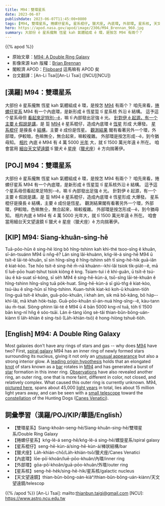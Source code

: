 ```yaml
---
title: M94：雙環星系
date: 2023-06-07
publishdate: 2023-06-07T11:45:00+0800
tags: [M94, 雙環星系, 捲螺仔星系, 星系棍仔, 獵犬座, 內底環, 外部環, 星系核, 天文望遠鏡]
hero: https://apod.nasa.gov/apod/image/2306/M94_Brennan_960.jpg
summary: 大部份 ê 星系攏無 恆星 kah 氣體組成 ê 環，是按怎 M94 有兩个？
---
```


{{% apod %}}

- 原始文章：[M94: A Double Ring Galaxy](https://apod.nasa.gov/apod/ap230607.html)
- 影像來源 kah 版權：[Brian Brennan](https://www.instagram.com/astrolips2000/)
- 閣較濟 APOD：[Flipboard](https://flipboard.com/@APOD_NASA) 這馬嘛有 APOD 矣
- 台文翻譯：[An-Li Tsai][An-Li Tsai] ([NCU][NCU])

## [漢羅] M94：雙環星系
大部份 ê 星系攏無 恆星 kah 氣體組成 ê 環，是按怎 [M94][M94 1] 有兩个？
咱先來看，[捲螺仔星系][spiral galaxy] M94 有一个內底環，是新形成 ê 恆星踅 tī 星系核 外沿 ê 結構。
這予這个星系毋但 [看起來足特別--ê][unusual appearance]，嘛 tī 內部發出足強 ê 光。
[針對伊 ê 起源，有一个主要 ê 假說是講][leading origin hypothesis]，是 踅 [M94][M94 2] ê 星系棍仔，造成內底環 ê [恆星][star] 形成 大爆發。
[星系棍仔][bar] 是搝長 ê [結構][knot]，主要 ê 成份是恆星。
[觀測結果][Observations] 閣有看著另外一个環，外部環，伊較暗，色嘛無仝，無合起來，嘛較複雜。
外部環是按怎形成--ê，到今猶毋知。
[相片][pictured here] 內底 ê M94 有 4 萬 5000 [光年][light years] 大，就 tī 1500 萬光年遠 ê 所在。
咱會當用 [細台天文望遠鏡][small telescope] tī 獵犬 ê [星座][constellation]（[獵犬座][Canes Venatici]）ê 方向揣著伊。

## [POJ] M94：雙環星系
大部份 ê 星系攏無 恆星 kah 氣體組成 ê 環，是按怎 M94 有兩个？
咱先來看，捲螺仔星系 M94 有一个內底環，是新形成 ê 恆星踅 tī 星系核外沿 ê 結構。
這予這个星系毋但看起來足特別--ê，嘛 tī 內部發出足強 ê 光。
針對伊 ê 起源，有一个主要 ê 假說是講，是 踅 M94 ê 星系棍仔，造成內底環 ê 恆星形成 大爆發。
星系棍仔是搝長 ê 結構，主要 ê 成份是恆星。
觀測結果閣有看著另外一个環，外部環，伊較暗，色嘛無仝，無合起來，嘛較複雜。
外部環是按怎形成--ê，到今猶毋知。
相片內底 ê M94 有 4 萬 5000 光年大，就 tī 1500 萬光年遠 ê 所在。
咱會當用細台天文望遠鏡 tī 獵犬 ê 星座（獵犬座）ê 方向揣著伊。

## [KIP] M94: Siang-khuân-sing-hē
Tuā-pōo-hūn ê sing-hē lóng bô hîng-tshinn kah khì-thé tsoo-sîng ê khuân, sī-án-tsuánn M94 ū nn̄g-ê?
Lán sing lâi-khuànn, kńg-lê-á sing-hē M94 ū tsi̍t-ê lāi-té-khuân, sī sin hîng-sîng ê hîng-tshinn se̍h tī sing-hē-hi̍k guā-iân ê kiat-kòo.
Tse hōo tsit-ê sing-hē m̄-nā khuànn--khí-lâi tsiok ti̍k-pia̍t--ê, mā tī luē-pōo huat-tshut tsiok kiông ê kng.
Tsiam-tuì i ê khí-guân, ū tsi̍t-ê tsú-iàu ê ká-suat sī-kóng, sī se̍h M94 ê sing-hē-kùn-á, tsō-sîng lāi-té-khuân ê hîng-tshinn hîng-sîng tuā po̍k-huat.
Sing-hē-kùn-á sī giú-tn̂g ê kiat-kòo, tsú-iàu ê sîng-hūn sī hîng-tshinn.
Kuan-tshik kiat-kó koh-ū khuànn-tio̍h līng-guā tsi̍t-ê khuân, guā-pōo-khuân, i khah àm, sik mā bô-kâng, bô ha̍p--khí-lâi, mā khah ho̍k-tsa̍p.
Guā-pōo-khuân sī-án-nuá hîng-sîng--ê, kàu-tann iáu m̄-tsai.
Siòng-phìnn lāi-té ê M94 ū 4 bān 5000 kng-nî tuā, to̍h tī 1500 bān kng-nî hn̄g ê sóo-tsāi.
Lán ē-tàng iōng sè-tâi thian-bûn-bōng-uán-kiànn tī la̍h-khián ê sing-tsō (La̍h-khián-tsō) ê hong-hiòng tshuē-tio̍h.

## [English] M94: A Double Ring Galaxy
Most galaxies don't have any rings of stars and gas -- why does [M94][M94 1] have two?
First, [spiral galaxy][spiral galaxy] M94 has an inner ring of newly formed stars surrounding its nucleus, giving it not only an [unusual appearance][unusual appearance] but also a strong interior glow.
A [leading origin hypothesis][leading origin hypothesis] holds that an elongated [knot][knot] of stars known as a [bar][bar] rotates in [M94][M94 2] and has generated a burst of [star][star] formation in this inner ring.
[Observations][Observations] have also revealed another ring, an outer ring, one that is more faint, different in color, not closed, and relatively complex.
What caused this outer ring is currently unknown.
M94, [pictured here][pictured here], spans about 45,000 [light years][light years] in total, lies about 15 million light years away, and can be seen with a [small telescope][small telescope] toward the [constellation][constellation] of the Hunting Dogs ([Canes Venatici][Canes Venatici]).

## 詞彙學習（漢羅/POJ/KIP/華語/English）
- 【雙環星系】Siang-khoân-seng-hē/Siang-khuân-sing-hē/雙環星系/Double Ring Galaxy
- 【捲螺仔星系】kńg-lê-á seng-hē/kńg-lê-á sing-hē/螺旋星系/spiral galaxy
- 【星系棍仔】seng-hē-kùn-á/sing-hē-kùn-á/棒狀結構/bar
- 【獵犬座】La̍h-khián-chō/La̍h-khián-tsō/獵犬座/Canes Venatici
- 【內底環】lōe-pō͘-khoân/luē-pōo-khuân/內環/inner ring
- 【外部環】gōa-pō͘-khoân/guā-pōo-khuân/外環/outer ring
- 【星系核】seng-hē-he̍k/sing-hē-hi̍k/星系核/galactic nucleus
- 【天文望遠鏡】thian-bûn-bōng-oán-kiàⁿ/thian-bûn-bōng-uán-kiànn/天文望遠鏡/telescop

{{% /apod %}}
[An-Li Tsai]: mailto:thianbun.taigi@gmail.com
[NCU]: https://www.astro.ncu.edu.tw

[copyright]: https://apod.nasa.gov/apod/fap/lib/about_apod.html#srapply
[License]: https://creativecommons.org/licenses/by/2.0/

[M94 1]:http://en.wikipedia.org/wiki/Messier_94
[spiral galaxy]:https://apod.nasa.gov/apod/spiral_galaxies.html
[unusual appearance]:https://www.rover.com/blog/wp-content/uploads/2017/02/pug-2648774_1920-960x540.jpg
[leading origin hypothesis]:https://ui.adsabs.harvard.edu/abs/2001AJ....121.1395W/abstract
[knot]:http://en.wikipedia.org/wiki/Knot_%28mathematics%29#/media/File:Knot_table.svg
[bar]:https://apod.nasa.gov/apod/ap221016.html
[M94 2]:https://apod.nasa.gov/apod/ap100114.html
[star]:https://universe.nasa.gov/stars/basics/
[Observations]:https://ui.adsabs.harvard.edu/abs/2009ApJ...704..618T/abstract
[pictured here]:https://www.instagram.com/p/CscKadTpICu/
[light years]:http://starchild.gsfc.nasa.gov/docs/StarChild/questions/question19.html
[small telescope]:https://apod.nasa.gov/apod/ap011014.html
[constellation]:https://spaceplace.nasa.gov/constellations/en/
[Canes Venatici]:https://en.wikipedia.org/wiki/Canes_Venatici
